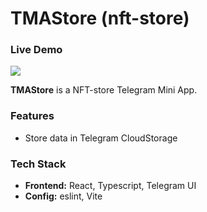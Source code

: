 # TMAStore (nft-store)

### Live Demo
![](https://i.imgur.com/Uepi3CZ.gif)

**TMAStore** is a NFT-store Telegram Mini App.

### Features
- Store data in Telegram CloudStorage

### Tech Stack
- **Frontend:** React, Typescript, Telegram UI
- **Config:** eslint, Vite
